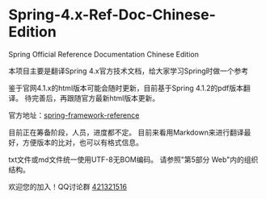 Spring-4.x-Ref-Doc-Chinese-Edition
==================================

Spring Official Reference Documentation Chinese Edition

本项目主要是翻译Spring 4.x官方技术文档，给大家学习Spring时做一个参考

鉴于官网4.1.x的html版本可能会随时更新，目前基于Spring 4.1.2的pdf版本翻译。
待完善后，再跟随官方最新html版本更新。

官方地址：[spring-framework-reference](http://docs.spring.io/spring/docs/4.1.x/spring-framework-reference/)

目前正在筹备阶段，人员，进度都不定。
目前来看用Markdown来进行翻译最好，方便版本的比对，也可以有格式信息。


txt文件或md文件统一使用UTF-8无BOM编码。
请参照"第5部分 Web"内的组织结构。



欢迎您的加入！QQ讨论群 [421321516](http://shang.qq.com/wpa/qunwpa?idkey=495dbe6908a82469c243e801f10dc9df4bc45a596aa1d51e77e4f337866c16a3)